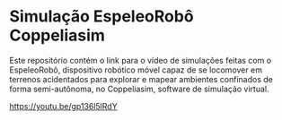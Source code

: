 # Simulação EspeleoRobô Coppeliasim
Este repositório contém o link para o vídeo de simulações feitas com o EspeleoRobô, dispositivo robótico móvel capaz de se locomover em terrenos acidentados para explorar e mapear ambientes confinados de forma semi-autônoma, no Coppeliasim, software de simulação virtual.

https://youtu.be/gp136l5lRdY
